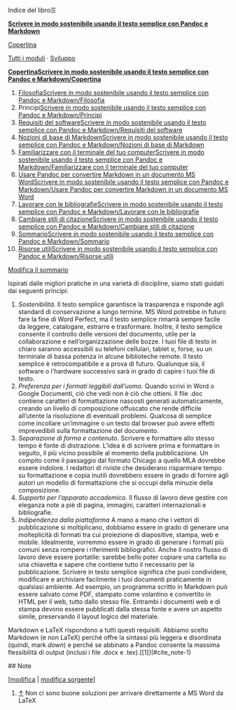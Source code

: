 




Indice del libro☰

**[Scrivere in modo sostenibile usando il testo semplice con Pandoc e Markdown](/wiki/Scrivere_in_modo_sostenibile_usando_il_testo_semplice_con_Pandoc_e_Markdown "Scrivere in modo sostenibile usando il testo semplice con Pandoc e Markdown")**


[Copertina](/wiki/Scrivere_in_modo_sostenibile_usando_il_testo_semplice_con_Pandoc_e_Markdown/Copertina "Scrivere in modo sostenibile usando il testo semplice con Pandoc e Markdown/Copertina")   
   
 [Tutti i moduli](/wiki/Categoria:Scrivere_in_modo_sostenibile_usando_il_testo_semplice_con_Pandoc_e_Markdown "Categoria:Scrivere in modo sostenibile usando il testo semplice con Pandoc e Markdown") ·  [Sviluppo](https://it.wikibooks.org/wiki/Speciale:EspandiTemplate?wpInput=%7B%7BTemplate:Bollettino%7C1=Scrivere_in_modo_sostenibile_usando_il_testo_semplice_con_Pandoc_e_Markdown%7D%7D#Bollettino)





**[Copertina](/wiki/Scrivere_in_modo_sostenibile_usando_il_testo_semplice_con_Pandoc_e_Markdown/Copertina "Scrivere in modo sostenibile usando il testo semplice con Pandoc e Markdown/Copertina")[Scrivere in modo sostenibile usando il testo semplice con Pandoc e Markdown/Copertina](/wiki/Aiuto:Fasi_di_sviluppo "Aiuto:Fasi di sviluppo")**
1. [Filosofia](/wiki/Scrivere_in_modo_sostenibile_usando_il_testo_semplice_con_Pandoc_e_Markdown/Filosofia "Scrivere in modo sostenibile usando il testo semplice con Pandoc e Markdown/Filosofia")[Scrivere in modo sostenibile usando il testo semplice con Pandoc e Markdown/Filosofia](/wiki/Aiuto:Fasi_di_sviluppo "Aiuto:Fasi di sviluppo")
2. Principi[Scrivere in modo sostenibile usando il testo semplice con Pandoc e Markdown/Principi](/wiki/Aiuto:Fasi_di_sviluppo "Aiuto:Fasi di sviluppo")
3. [Requisiti del software](/wiki/Scrivere_in_modo_sostenibile_usando_il_testo_semplice_con_Pandoc_e_Markdown/Requisiti_del_software "Scrivere in modo sostenibile usando il testo semplice con Pandoc e Markdown/Requisiti del software")[Scrivere in modo sostenibile usando il testo semplice con Pandoc e Markdown/Requisiti del software](/wiki/Aiuto:Fasi_di_sviluppo "Aiuto:Fasi di sviluppo")
4. [Nozioni di base di Markdown](/wiki/Scrivere_in_modo_sostenibile_usando_il_testo_semplice_con_Pandoc_e_Markdown/Nozioni_di_base_di_Markdown "Scrivere in modo sostenibile usando il testo semplice con Pandoc e Markdown/Nozioni di base di Markdown")[Scrivere in modo sostenibile usando il testo semplice con Pandoc e Markdown/Nozioni di base di Markdown](/wiki/Aiuto:Fasi_di_sviluppo "Aiuto:Fasi di sviluppo")
5. [Familiarizzare con il terminale del tuo computer](/wiki/Scrivere_in_modo_sostenibile_usando_il_testo_semplice_con_Pandoc_e_Markdown/Familiarizzare_con_il_terminale_del_tuo_computer "Scrivere in modo sostenibile usando il testo semplice con Pandoc e Markdown/Familiarizzare con il terminale del tuo computer")[Scrivere in modo sostenibile usando il testo semplice con Pandoc e Markdown/Familiarizzare con il terminale del tuo computer](/wiki/Aiuto:Fasi_di_sviluppo "Aiuto:Fasi di sviluppo")
6. [Usare Pandoc per convertire Markdown in un documento MS Word](/wiki/Scrivere_in_modo_sostenibile_usando_il_testo_semplice_con_Pandoc_e_Markdown/Usare_Pandoc_per_convertire_Markdown_in_un_documento_MS_Word "Scrivere in modo sostenibile usando il testo semplice con Pandoc e Markdown/Usare Pandoc per convertire Markdown in un documento MS Word")[Scrivere in modo sostenibile usando il testo semplice con Pandoc e Markdown/Usare Pandoc per convertire Markdown in un documento MS Word](/wiki/Aiuto:Fasi_di_sviluppo "Aiuto:Fasi di sviluppo")
7. [Lavorare con le bibliografie](/wiki/Scrivere_in_modo_sostenibile_usando_il_testo_semplice_con_Pandoc_e_Markdown/Lavorare_con_le_bibliografie "Scrivere in modo sostenibile usando il testo semplice con Pandoc e Markdown/Lavorare con le bibliografie")[Scrivere in modo sostenibile usando il testo semplice con Pandoc e Markdown/Lavorare con le bibliografie](/wiki/Aiuto:Fasi_di_sviluppo "Aiuto:Fasi di sviluppo")
8. [Cambiare stili di citazione](/wiki/Scrivere_in_modo_sostenibile_usando_il_testo_semplice_con_Pandoc_e_Markdown/Cambiare_stili_di_citazione "Scrivere in modo sostenibile usando il testo semplice con Pandoc e Markdown/Cambiare stili di citazione")[Scrivere in modo sostenibile usando il testo semplice con Pandoc e Markdown/Cambiare stili di citazione](/wiki/Aiuto:Fasi_di_sviluppo "Aiuto:Fasi di sviluppo")
9. [Sommario](/wiki/Scrivere_in_modo_sostenibile_usando_il_testo_semplice_con_Pandoc_e_Markdown/Sommario "Scrivere in modo sostenibile usando il testo semplice con Pandoc e Markdown/Sommario")[Scrivere in modo sostenibile usando il testo semplice con Pandoc e Markdown/Sommario](/wiki/Aiuto:Fasi_di_sviluppo "Aiuto:Fasi di sviluppo")
10. [Risorse utili](/wiki/Scrivere_in_modo_sostenibile_usando_il_testo_semplice_con_Pandoc_e_Markdown/Risorse_utili "Scrivere in modo sostenibile usando il testo semplice con Pandoc e Markdown/Risorse utili")[Scrivere in modo sostenibile usando il testo semplice con Pandoc e Markdown/Risorse utili](/wiki/Aiuto:Fasi_di_sviluppo "Aiuto:Fasi di sviluppo")


[Modifica il sommario](https://it.wikibooks.org/w/index.php?title=Template%3AScrivere_in_modo_sostenibile_usando_il_testo_semplice_con_Pandoc_e_Markdown&action=edit)




  

Ispirati dalle migliori pratiche in una varietà di discipline, siamo stati guidati dai seguenti principi:



1. *Sostenibilità.* Il testo semplice garantisce la trasparenza e risponde agli standard di conservazione a lungo termine. MS Word potrebbe in futuro fare la fine di Word Perfect, ma il testo semplice rimarrà sempre facile da leggere, catalogare, estrarre e trasformare. Inoltre, il testo semplice consente il controllo delle versioni del documento, utile per la collaborazione e nell’organizzazione delle bozze. I tuoi file di testo in chiaro saranno accessibili su telefoni cellulari, tablet o, forse, su un terminale di bassa potenza in alcune biblioteche remote. Il testo semplice è retrocompatibile e a prova di futuro. Qualunque sia, il software o l’hardware successivo sarà in grado di capire i tuoi file di testo.
2. *Preferenza per i formati leggibili dall’uomo.* Quando scrivi in Word o Google Documenti, ciò che vedi non è ciò che ottieni. Il file .doc contiene caratteri di formattazione nascosti generati automaticamente, creando un livello di composizione offuscato che rende difficile all’utente la risoluzione di eventuali problemi. Qualcosa di semplice come incollare un’immagine o un testo dal browser può avere effetti imprevedibili sulla formattazione del documento.
3. *Separazione di forma e contenuto.* Scrivere e formattare allo stesso tempo è fonte di distrazione. L’idea è di scrivere prima e formattare in seguito, il più vicino possibile al momento della pubblicazione. Un compito come il passaggio dal formato Chicago a quello MLA dovrebbe essere indolore. I redattori di riviste che desiderano risparmiare tempo su formattazione e copia inutili dovrebbero essere in grado di fornire agli autori un modello di formattazione che si occupi della minuzie della composizione.
4. *Supporto per l’apparato accademico.* Il flusso di lavoro deve gestire con eleganza note a piè di pagina, immagini, caratteri internazionali e bibliografie.
5. *Indipendenza dalla piattaforma* A mano a mano che i vettori di pubblicazione si moltiplicano, dobbiamo essere in grado di generare una molteplicità di formati tra cui proiezione di diapositive, stampa, web e mobile. Idealmente, vorremmo essere in grado di generare i formati più comuni senza rompere i riferimenti bibliografici. Anche il nostro flusso di lavoro deve essere portatile: sarebbe bello poter copiare una cartella su una chiavetta e sapere che contiene tutto il necessario per la pubblicazione. Scrivere in testo semplice significa che puoi condividere, modificare e archiviare facilmente i tuoi documenti praticamente in qualsiasi ambiente. Ad esempio, un programma scritto in Markdown può essere salvato come PDF, stampato come volantino e convertito in HTML per il web, tutto dallo stesso file. Entrambi i documenti web e di stampa devono essere pubblicati dalla stessa fonte e avere un aspetto simile, preservando il layout logico del materiale.


Markdown e LaTeX rispondono a tutti questi requisiti. Abbiamo scelto Markdown (e non LaTeX) perché offre la sintassi più leggera e disordinata (quindi, mark *down*) e perché se abbinato a Pandoc consente la massima flessibilità di output (inclusi i file .docx e .tex).[\[1]](#cite_note-1)




<div style=\"page-break-before:always\"></div>
## Note

\[[modifica](/w/index.php?title=Scrivere_in_modo_sostenibile_usando_il_testo_semplice_con_Pandoc_e_Markdown/Principi&veaction=edit&section=1 "Modifica la sezione Note") \| [modifica sorgente](/w/index.php?title=Scrivere_in_modo_sostenibile_usando_il_testo_semplice_con_Pandoc_e_Markdown/Principi&action=edit&section=1 "Edit section's source code: Note")]
1. [↑](#cite_ref-1) Non ci sono buone soluzioni per arrivare direttamente a MS Word da LaTeX





